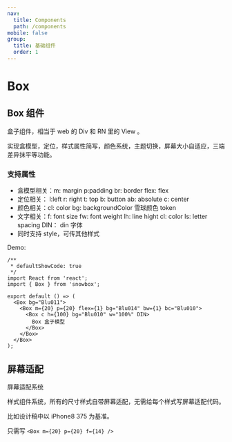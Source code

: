 ```yaml
---
nav:
  title: Components
  path: /components
mobile: false
group:
  title: 基础组件
  order: 1
---
```


# Box

## Box 组件

盒子组件，相当于 web 的 Div 和 RN 里的 View 。

实现盒模型，定位，样式属性简写，颜色系统，主题切换，屏幕大小自适应，三端差异抹平等功能。

### 支持属性

- 盒模型相关：m: margin p:padding br: border flex: flex
- 定位相关： l:left r: right t: top b: button ab: absolute c: center
- 颜色相关：cl: color bg: backgroundColor 雪球颜色 token
- 文字相关：f: font size fw: font weight lh: line hight cl: color ls: letter spacing DIN： din 字体
- 同时支持 style，可传其他样式

Demo:

```tsx
/**
 * defaultShowCode: true
 */
import React from 'react';
import { Box } from 'snowbox';

export default () => (
  <Box bg="Blu011">
    <Box m={20} p={20} flex={1} bg="Blu014" bw={1} bc="Blu010">
      <Box c h={100} bg="Blu010" w="100%" DIN>
        Box 盒子模型
      </Box>
    </Box>
  </Box>
);
```

<API></API>

## 屏幕适配

屏幕适配系统

样式组件系统，所有的尺寸样式自带屏幕适配，无需给每个样式写屏幕适配代码。

比如设计稿中以 iPhone8 375 为基准。

只需写 `<Box m={20} p={20} f={14} />`

